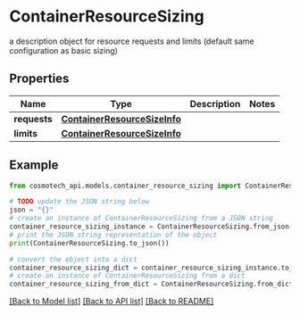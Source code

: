 # ContainerResourceSizing

a description object for resource requests and limits (default same configuration as basic sizing)

## Properties

Name | Type | Description | Notes
------------ | ------------- | ------------- | -------------
**requests** | [**ContainerResourceSizeInfo**](ContainerResourceSizeInfo.md) |  | 
**limits** | [**ContainerResourceSizeInfo**](ContainerResourceSizeInfo.md) |  | 

## Example

```python
from cosmotech_api.models.container_resource_sizing import ContainerResourceSizing

# TODO update the JSON string below
json = "{}"
# create an instance of ContainerResourceSizing from a JSON string
container_resource_sizing_instance = ContainerResourceSizing.from_json(json)
# print the JSON string representation of the object
print(ContainerResourceSizing.to_json())

# convert the object into a dict
container_resource_sizing_dict = container_resource_sizing_instance.to_dict()
# create an instance of ContainerResourceSizing from a dict
container_resource_sizing_from_dict = ContainerResourceSizing.from_dict(container_resource_sizing_dict)
```
[[Back to Model list]](../README.md#documentation-for-models) [[Back to API list]](../README.md#documentation-for-api-endpoints) [[Back to README]](../README.md)


